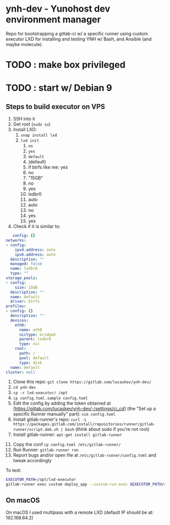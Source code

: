 # ynh-dev - Yunohost dev environment manager

Repo for bootstrapping a gitlab-ci w/ a specific runner using custom executor LXD for installing and testing YNH w/ Bash, and Ansible (and maybe molecule). 

# TODO : make box privileged
# TODO : start w/ Debian 9

## Steps to build executor on VPS
1. SSH into it
2. Get root (`sudo su`)
3. Install LXD:
   1. `snap install lxd`
   2. `lxd init`
      1. `no`
      2. `yes`
      3. `default`
      4. (default)
      5. if btrfs like me: yes
      6. no
      7. "15GB"
      8. no
      9. yes
      10. lxdbr0
      11. auto
      12. auto
      13. no
      14. yes
      15. yes
  1.  Check if it is similar to:
```yaml
   config: {}
networks:
- config:
    ipv4.address: auto
    ipv6.address: auto
  description: ""
  managed: false
  name: lxdbr0
  type: ""
storage_pools:
- config:
    size: 15GB
  description: ""
  name: default
  driver: btrfs
profiles:
- config: {}
  description: ""
  devices:
    eth0:
      name: eth0
      nictype: bridged
      parent: lxdbr0
      type: nic
    root:
      path: /
      pool: default
      type: disk
  name: default
cluster: null
```
1. Clone this repo: `git clone https://gitlab.com/lucaskev/ynh-dev/`
2. `cd ynh-dev`
3.  `cp -r lxd-executor/ /opt`
4.  `cp config.toml.sample config.toml`
5.  Edit the config by adding the token obtained at [https://gitlab.com/lucaskev/ynh-dev/-/settings/ci_cd] (the "Set up a specific Runner manually" part): `vim config.toml`
6. Install gitlab-runner's repo: `curl -L https://packages.gitlab.com/install/repositories/runner/gitlab-runner/script.deb.sh | bash` (think about sudo if you're not root)
7.  Install gitlab-runner: `apt-get install gitlab-runner`
<!-- 10. `gitlab-runner register` 
    1.  `https://gitlab.com/`
    2.  The token
    3.  A description
    4.  Tags
    5.  `custom`
    6.    -->
11. Copy the conf `cp config.toml /etc/gitlab-runner/`
12. Run Runner: `gitlab-runner run`
13. Report bugs and/or open file at `/etc/gitlab-runner/config.toml` and tweak accordingly

To test:
```bash
EXECUTOR_PATH=/opt/lxd-executor
gitlab-runner exec custom deploy_app --custom-run-exec $EXECUTOR_PATH/run.sh   --builds-dir "/builds"  --cache-dir "/cache" --custom-prepare-exec $EXECUTOR_PATH/prepare.sh --custom-cleanup-exec $EXECUTOR_PATH/cleanup.sh
```

## On macOS
On macOS I used multipass with a remote LXD (default IP should be at: 192.168.64.2)